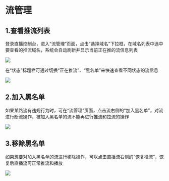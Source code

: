 # 流管理


## 1.查看推流列表

登录直播控制台，进入“流管理”页面，点击“选择域名”下拉框，在域名列表中选中要查看的推流域名，系统会自动刷新并显示当前正在推的流信息列表

![](media/a7732d8178e12def34d85b3645ea1087.png)

在“状态”标题栏可通过切换“正在推流”、“黑名单”来快速查看不同状态的流信息

![](media/f058c4c6dc6bf8ab268e6702aa8d715f.png)

## 2.加入黑名单

如果某路流有违规行为时，可在“流管理”页面，点击流右侧的“加入黑名单”，对流进行断流操作，被加入黑名单的流不能再进行推流和拉流的操作

![](media/109529099e5cc23105e898bfdaf0220e.png)

## 3.移除黑名单

如果想要对加入黑名单的流进行移除操作，可以点击直播流右侧的“恢复推流”，恢复后直播流可正常推流和播放

![](media/ce16c50305a5f4f12e1765109e2f0c30.png)
